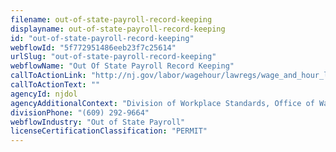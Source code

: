 ```yaml
---
filename: out-of-state-payroll-record-keeping
displayname: out-of-state-payroll-record-keeping
id: "out-of-state-payroll-record-keeping"
webflowId: "5f772951486eeb23f7c25614"
urlSlug: "out-of-state-payroll-record-keeping"
webflowName: "Out Of State Payroll Record Keeping"
callToActionLink: "http://nj.gov/labor/wagehour/lawregs/wage_and_hour_laws.html"
callToActionText: ""
agencyId: njdol
agencyAdditionalContext: "Division of Workplace Standards, Office of Wage and Hour Compliance"
divisionPhone: "(609) 292-9664"
webflowIndustry: "Out of State Payroll"
licenseCertificationClassification: "PERMIT"
---
```

